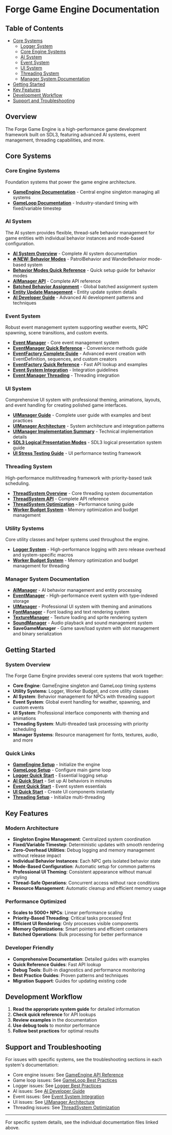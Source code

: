 # Forge Game Engine Documentation

## Table of Contents

- [Core Systems](#core-systems)
  - [Logger System](#logger-system)
  - [Core Engine Systems](#core-engine-systems)
  - [AI System](#ai-system)
  - [Event System](#event-system) 
  - [UI System](#ui-system)
  - [Threading System](#threading-system)
  - [Manager System Documentation](#manager-system-documentation)
- [Getting Started](#getting-started)
- [Key Features](#key-features)
- [Development Workflow](#development-workflow)
- [Support and Troubleshooting](#support-and-troubleshooting)

## Overview

The Forge Game Engine is a high-performance game development framework built on SDL3, featuring advanced AI systems, event management, threading capabilities, and more.

## Core Systems

### Core Engine Systems
Foundation systems that power the game engine architecture.

- **[GameEngine Documentation](core/GameEngine.md)** - Central engine singleton managing all systems
- **[GameLoop Documentation](core/GameLoop.md)** - Industry-standard timing with fixed/variable timestep

### AI System
The AI system provides flexible, thread-safe behavior management for game entities with individual behavior instances and mode-based configuration.

- **[AI System Overview](ai/AIManager.md)** - Complete AI system documentation
- **[🔥 NEW: Behavior Modes](ai/BehaviorModes.md)** - PatrolBehavior and WanderBehavior mode-based system
- **[Behavior Modes Quick Reference](ai/BehaviorModes_QuickReference.md)** - Quick setup guide for behavior modes
- **[AIManager API](ai/AIManager.md)** - Complete API reference
- **[Batched Behavior Assignment](ai/BATCHED_BEHAVIOR_ASSIGNMENT.md)** - Global batched assignment system
- **[Entity Update Management](ai/EntityUpdateManagement.md)** - Entity update system details
- **[AI Developer Guide](ai/DeveloperGuide.md)** - Advanced AI development patterns and techniques

### Event System
Robust event management system supporting weather events, NPC spawning, scene transitions, and custom events.

- **[Event Manager](events/EventManager.md)** - Core event management system
- **[EventManager Quick Reference](events/EventManager_QuickReference.md)** - Convenience methods guide
- **[EventFactory Complete Guide](events/EventFactory.md)** - Advanced event creation with EventDefinition, sequences, and custom creators
- **[EventFactory Quick Reference](events/EventFactory_QuickReference.md)** - Fast API lookup and examples
- **[Event System Integration](events/EventSystem_Integration.md)** - Integration guidelines
- **[Event Manager Threading](events/EventManager_ThreadSystem.md)** - Threading integration

### UI System
Comprehensive UI system with professional theming, animations, layouts, and event handling for creating polished game interfaces.

- **[UIManager Guide](ui/UIManager_Guide.md)** - Complete user guide with examples and best practices
- **[UIManager Architecture](ui/UIManager_Architecture.md)** - System architecture and integration patterns
- **[UIManager Implementation Summary](ui/UIManager_Implementation_Summary.md)** - Technical implementation details
- **[SDL3 Logical Presentation Modes](ui/SDL3_Logical_Presentation_Modes.md)** - SDL3 logical presentation system guide
- **[UI Stress Testing Guide](ui/UI_Stress_Testing_Guide.md)** - UI performance testing framework

### Threading System
High-performance multithreading framework with priority-based task scheduling.

- **[ThreadSystem Overview](ThreadSystem.md)** - Core threading system documentation
- **[ThreadSystem API](ThreadSystem_API.md)** - Complete API reference
- **[ThreadSystem Optimization](ThreadSystem_Optimization.md)** - Performance tuning guide
- **[Worker Budget System](WorkerBudget_System.md)** - Memory optimization and budget management

### Utility Systems
Core utility classes and helper systems used throughout the engine.

- **[Logger System](Logger.md)** - High-performance logging with zero release overhead and system-specific macros
- **[Worker Budget System](WorkerBudget_System.md)** - Memory optimization and budget management for threading

### Manager System Documentation
- **[AIManager](ai/AIManager.md)** - AI behavior management and entity processing
- **[EventManager](events/EventManager.md)** - High-performance event system with type-indexed storage
- **[UIManager](ui/UIManager_Guide.md)** - Professional UI system with theming and animations
- **[FontManager](FontManager.md)** - Font loading and text rendering system
- **[TextureManager](TextureManager.md)** - Texture loading and sprite rendering system  
- **[SoundManager](SoundManager.md)** - Audio playback and sound management system
- **SaveGameManager** - Game save/load system with slot management and binary serialization



## Getting Started

### System Overview
The Forge Game Engine provides several core systems that work together:
- **Core Engine**: GameEngine singleton and GameLoop timing systems
- **Utility Systems**: Logger, Worker Budget, and core utility classes
- **AI System**: Behavior management for NPCs with threading support
- **Event System**: Global event handling for weather, spawning, and custom events
- **UI System**: Professional interface components with theming and animations
- **Threading System**: Multi-threaded task processing with priority scheduling
- **Manager Systems**: Resource management for fonts, textures, audio, and more

### Quick Links
- **[GameEngine Setup](core/GameEngine.md#quick-start)** - Initialize the engine
- **[GameLoop Setup](core/GameLoop.md#quick-start)** - Configure main game loop
- **[Logger Quick Start](Logger.md#quick-start)** - Essential logging setup
- **[AI Quick Start](ai/BehaviorModes_QuickReference.md)** - Set up AI behaviors in minutes
- **[Event Quick Start](events/EventManager_QuickReference.md)** - Event system essentials
- **[UI Quick Start](ui/UIManager_Guide.md#quick-start)** - Create UI components instantly
- **[Threading Setup](ThreadSystem.md#quick-start)** - Initialize multi-threading

## Key Features

### Modern Architecture
- **Singleton Engine Management**: Centralized system coordination
- **Fixed/Variable Timestep**: Deterministic updates with smooth rendering
- **Zero-Overhead Utilities**: Debug logging and memory management without release impact
- **Individual Behavior Instances**: Each NPC gets isolated behavior state
- **Mode-Based Configuration**: Automatic setup for common patterns
- **Professional UI Theming**: Consistent appearance without manual styling
- **Thread-Safe Operations**: Concurrent access without race conditions
- **Resource Management**: Automatic cleanup and efficient memory usage

### Performance Optimized
- **Scales to 5000+ NPCs**: Linear performance scaling
- **Priority-Based Threading**: Critical tasks processed first
- **Efficient UI Rendering**: Only processes visible components
- **Memory Optimizations**: Smart pointers and efficient containers
- **Batched Operations**: Bulk processing for better performance

### Developer Friendly
- **Comprehensive Documentation**: Detailed guides with examples
- **Quick Reference Guides**: Fast API lookup
- **Debug Tools**: Built-in diagnostics and performance monitoring
- **Best Practice Guides**: Proven patterns and techniques
- **Migration Support**: Guides for updating existing code

## Development Workflow

1. **Read the appropriate system guide** for detailed information
2. **Check quick reference** for API lookups
3. **Review examples** in the documentation
4. **Use debug tools** to monitor performance
5. **Follow best practices** for optimal results

## Support and Troubleshooting

For issues with specific systems, see the troubleshooting sections in each system's documentation:
- Core engine issues: See [GameEngine API Reference](core/GameEngine.md#api-reference)
- Game loop issues: See [GameLoop Best Practices](core/GameLoop.md#best-practices)
- Logger issues: See [Logger Best Practices](Logger.md#best-practices)
- AI issues: See [AI Developer Guide](ai/DeveloperGuide.md)
- Event issues: See [Event System Integration](events/EventSystem_Integration.md)
- UI issues: See [UIManager Architecture](ui/UIManager_Architecture.md#troubleshooting)
- Threading issues: See [ThreadSystem Optimization](ThreadSystem_Optimization.md)

---

For specific system details, see the individual documentation files linked above.